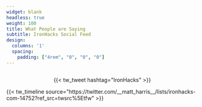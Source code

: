 ```yaml
---
widget: blank
headless: true
weight: 100
title: What People are Saying
subtitle: IronHacks Social Feed
design:
  columns: '1'
  spacing:
    padding: ["4rem", "0", "0", "0"]
---
```


<div style="display:flex; justify-content: center; padding: 1em 0">
  {{< tw_tweet hashtag="IronHacks" >}}
</div>

<div class="center">
  <div style="max-width: 600px">
  {{< tw_timeline source="https://twitter.com/__matt_harris__/lists/ironhacks-com-14752?ref_src=twsrc%5Etfw" >}}
  </div>
</div>
